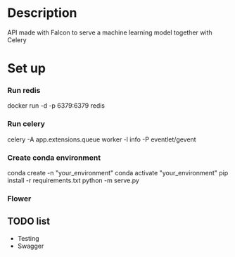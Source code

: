 # Description
API made with Falcon to serve a machine learning model together with Celery

# Set up

### Run redis
docker run -d -p 6379:6379 redis

### Run celery
celery -A app.extensions.queue worker -l info -P eventlet/gevent

### Create conda environment
conda create -n "your_environment"
conda activate "your_environment"
pip install -r requirements.txt
python -m serve.py

### Flower


## TODO list
- Testing
- Swagger
